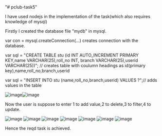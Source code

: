 "# pclub-task5" 

I have used nodejs in the implementation of the task(which also requires knowledge of mysql)

Firstly I created the database file "mydb" in mysql.

var con = mysql.createConnection(...) creates connection with the database.

var sql = "CREATE TABLE stu (id INT AUTO_INCREMENT PRIMARY KEY,name VARCHAR(25),roll_no INT, branch VARCHAR(25),userid VARCHAR(25))"; 
 // creates table with coulumn headings as id(primary key),name,roll_no,branch,userid
  
 var sql = "INSERT INTO stu (name,roll_no,branch,userid) VALUES ?";// adds values in the table
 
 ![image](https://user-images.githubusercontent.com/96648258/184618601-e48110b0-5e64-4fef-9918-51be696fcfaa.png)![image](https://user-images.githubusercontent.com/96648258/184618832-cbcdf608-dfa8-480b-97ec-5e38008e01b4.png)

Now the user is suppose to enter 1 to add value,2 to delete,3 to filter,4 to update.

![image](https://user-images.githubusercontent.com/96648258/184619075-64d79998-7ddf-48eb-8ea0-9a4a809072c4.png)
![image](https://user-images.githubusercontent.com/96648258/184619302-8af68272-4905-4a05-80e1-4232b4e12bb4.png)
![image](https://user-images.githubusercontent.com/96648258/184619497-653a899c-4ccb-4702-89a6-cb01eda631a0.png)
![image](https://user-images.githubusercontent.com/96648258/184619536-65c4f353-9b8e-4280-9794-133915d3f55b.png)
![image](https://user-images.githubusercontent.com/96648258/184619616-63b1d6b2-401c-4a2e-9c70-4465cede2026.png)
![image](https://user-images.githubusercontent.com/96648258/184619677-21706f27-31f1-4c31-a4c1-0b706f923e1e.png)
![image](https://user-images.githubusercontent.com/96648258/184619726-43dbaaf7-ca8b-4677-8aa0-15b2a3618cb7.png)

Hence the reqd task is achieved.




